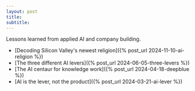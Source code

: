 ```yaml
---
layout: post
title:
subtitle:
---
```


Lessons learned from applied AI and company building.

* [Decoding Silicon Valley's newest religion]({% post_url 2024-11-10-ai-religion %})
* [The three different AI levers]({% post_url 2024-06-05-three-levers %})
* [The AI centaur for knowledge work]({% post_url 2024-04-18-deepblue %})
* [AI is the lever, not the product]({% post_url 2024-03-21-ai-lever %})